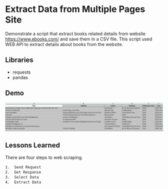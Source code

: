 
# Extract Data from Multiple Pages Site

Demonstrate a script that extract books related details from website https://www.ebooks.com/ and save them in a CSV file. This script used WEB API to extract details about books from the website.
## Libraries

- requests
- pandas
## Demo

![Data Output](https://github.com/SulemanMughal/Scrap-Books/blob/main/demo.PNG)
## Lessons Learned

There are four steps to web scraping.

    1.  Send Request
    2.  Get Response
    3.  Select Data
    4.  Extract Data


